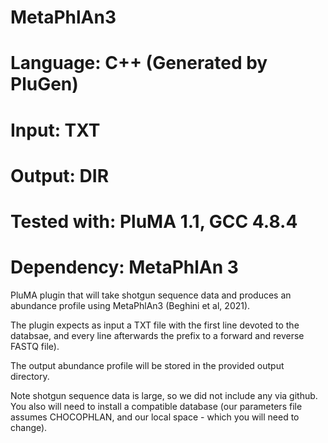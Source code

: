 # MetaPhlAn3
# Language: C++ (Generated by PluGen)
# Input: TXT
# Output: DIR
# Tested with: PluMA 1.1, GCC 4.8.4
# Dependency: MetaPhlAn 3

PluMA plugin that will take shotgun sequence data and produces an abundance profile using MetaPhlAn3 (Beghini et al, 2021).

The plugin expects as input a TXT file with the first line devoted to the databsae, and every line afterwards the prefix to a forward and reverse FASTQ file).

The output abundance profile will be stored in the provided output directory.

Note shotgun sequence data is large, so we did not include any via github.  You also will need to install a compatible database (our parameters file assumes CHOCOPHLAN, and our local space - which you will need to change).

